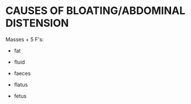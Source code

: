 # CAUSES OF BLOATING/ABDOMINAL DISTENSION

Masses + 5 F's:

- fat

- fluid

- faeces

- flatus

- fetus